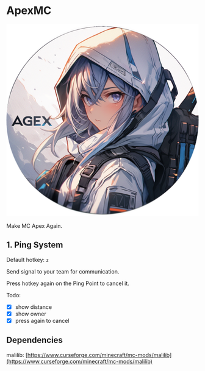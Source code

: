 # ApexMC

![icon](./src/main/resources/assets/apex_mc/icon.png)

Make MC Apex Again.

## 1. Ping System

Default hotkey: `z`

Send signal to your team for communication.

Press hotkey again on the Ping Point to cancel it.

Todo:

- [x] show distance
- [x] show owner
- [x] press again to cancel

## Dependencies

malilib: [https://www.curseforge.com/minecraft/mc-mods/malilib](https://www.curseforge.com/minecraft/mc-mods/malilib)

